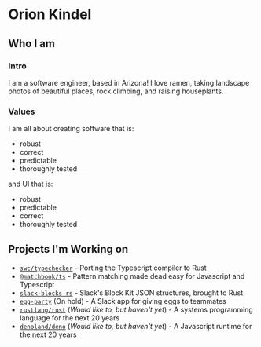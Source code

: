 # Orion Kindel

## Who I am
### Intro
I am a software engineer, based in Arizona!
I love ramen, taking landscape photos of beautiful places,
rock climbing, and raising houseplants.

### Values
I am all about creating software that is:
 - robust
 - correct
 - predictable
 - thoroughly tested

and UI that is:
 - robust
 - predictable
 - correct
 - thoroughly tested

## Projects I'm Working on
 - [`swc/typechecker`] - Porting the Typescript compiler to Rust
 - [`@matchbook/ts`] - Pattern matching made dead easy for Javascript and Typescript
 - [`slack-blocks-rs`] - Slack's Block Kit JSON structures, brought to Rust
 - [`egg-party`] (On hold) - A Slack app for giving eggs to teammates
 - [`rustlang/rust`] (_Would like to, but haven't yet_) - A systems programming language for the next 20 years
 - [`denoland/deno`] (_Would like to, but haven't yet_) - A Javascript runtime for the next 20 years

[`rustlang/rust`]: https://github.com/rustlang/rust
[`denoland/deno`]: https://github.com/denoland/deno
[`swc/typechecker`]: https://github.com/divy-beta/swc-typechecker
[`vermilion`]: https://github.com/vermilion-ui
[`@matchbook/ts`]: https://github.com/matchbook-ts/matchbook-ts
[`egg-party`]: https://github.com/cakekindel/egg-party
[`slack-blocks-rs`]: https://github.com/cakekindel/egg-party

